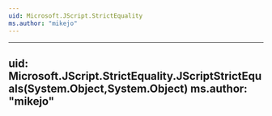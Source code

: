 ```yaml
---
uid: Microsoft.JScript.StrictEquality
ms.author: "mikejo"
---
```


---
uid: Microsoft.JScript.StrictEquality.JScriptStrictEquals(System.Object,System.Object)
ms.author: "mikejo"
---
